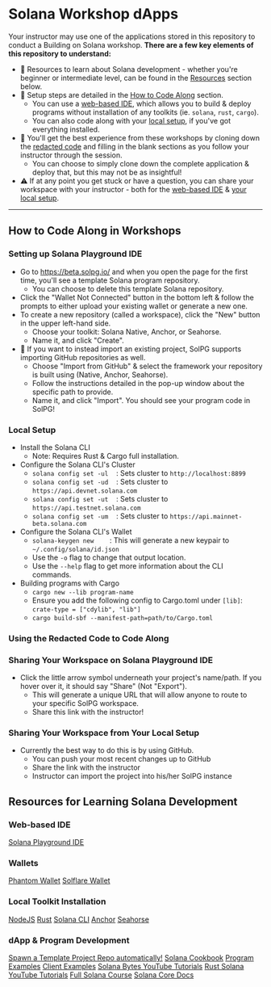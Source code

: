 # Solana Workshop dApps

Your instructor may use one of the applications stored in this repository to conduct a Building on Solana workshop.
**There are a few key elements of this repository to understand:**
* :blue_book: Resources to learn about Solana development - whether you're beginner or intermediate level, can be found in the [Resources](#resources-for-learning-solana-development) section below.
* :wrench: Setup steps are detailed in the [How to Code Along](#how-to-code-along-in-workshops) section.
    * You can use a [web-based IDE](#setting-up-solana-playground-ide), which allows you to build & deploy programs without installation of any toolkits (ie. `solana`, `rust`, `cargo`).
    * You can also code along with your [local setup](#local-setup), if you've got everything installed.
* :key: You'll get the best experience from these workshops by cloning down the [redacted code](#using-the-redacted-code-to-code-along) and filling in the blank sections as you follow your instructor through the session.
    * You can choose to simply clone down the complete application & deploy that, but this may not be as insightful!
* :warning: If at any point you get stuck or have a question, you can share your workspace with your instructor - both for the [web-based IDE](#sharing-your-workspace-on-solana-playground-ide) & [your local setup](#sharing-your-workspace-from-your-local-setup).
---

## How to Code Along in Workshops

### Setting up Solana Playground IDE
* Go to https://beta.solpg.io/ and when you open the page for the first time, you'll see a template Solana program repository.
    * You can choose to delete this template Solana repository.
* Click the "Wallet Not Connected" button in the bottom left & follow the prompts to either upload your existing wallet or generate a new one.
* To create a new repository (called a workspace), click the "New" button in the upper left-hand side.
    * Choose your toolkit: Solana Native, Anchor, or Seahorse.
    * Name it, and click "Create".
* :key: If you want to instead import an existing project, SolPG supports importing GitHub repositories as well. 
    * Choose "Import from GitHub" & select the framework your repository is built using (Native, Anchor, Seahorse).
    * Follow the instructions detailed in the pop-up window about the specific path to provide.
    * Name it, and click "Import". You should see your program code in SolPG!
### Local Setup
* Install the Solana CLI 
    * Note: Requires Rust & Cargo full installation.
* Configure the Solana CLI's Cluster
    * `solana config set -ul`    : Sets cluster to `http://localhost:8899`
    * `solana config set -ud`    : Sets cluster to `https://api.devnet.solana.com`
    * `solana config set -ut`    : Sets cluster to `https://api.testnet.solana.com`
    * `solana config set -um`    : Sets cluster to `https://api.mainnet-beta.solana.com`
* Configure the Solana CLI's Wallet
    * `solana-keygen new`        : This will generate a new keypair to `~/.config/solana/id.json`
    * Use the `-o` flag to change that output location.
    * Use the `--help` flag to get more information about the CLI commands.
* Building programs with Cargo
    * `cargo new --lib program-name`
    * Ensure you add the following config to Cargo.toml under `[lib]`: `crate-type = ["cdylib", "lib"]`
    * `cargo build-sbf --manifest-path=path/to/Cargo.toml`
### Using the Redacted Code to Code Along
### Sharing Your Workspace on Solana Playground IDE
* Click the little arrow symbol underneath your project's name/path. If you hover over it, it should say "Share" (Not "Export").
    * This will generate a unique URL that will allow anyone to route to your specific SolPG workspace.
    * Share this link with the instructor!
### Sharing Your Workspace from Your Local Setup
* Currently the best way to do this is by using GitHub.
    * You can push your most recent changes up to GitHub
    * Share the link with the instructor
    * Instructor can import the project into his/her SolPG instance

## Resources for Learning Solana Development

### Web-based IDE
[Solana Playground IDE](https://beta.solpg.io/)
### Wallets
[Phantom Wallet](https://phantom.app/download)
[Solflare Wallet](https://solflare.com/)
### Local Toolkit Installation
[NodeJS](https://nodejs.org/en/download/)
[Rust](https://rustup.rs/)
[Solana CLI](https://docs.solana.com/cli/install-solana-cli-tools)
[Anchor](https://www.anchor-lang.com/)
[Seahorse](https://seahorse-lang.org/)
### dApp & Program Development
[Spawn a Template Project Repo automatically!](https://www.npmjs.com/package/create-solana-dapp)
[Solana Cookbook](https://solanacookbook.com)
[Program Examples](https://github.com/solana-developers/program-examples)
[Client Examples](https://github.com/solana-developers/web3-examples)
[Solana Bytes YouTube Tutorials](https://www.youtube.com/playlist?list=PLilwLeBwGuK51Ji870apdb88dnBr1Xqhm)
[Rust Solana YouTube Tutorials](https://www.youtube.com/playlist?list=PLUBKxx7QjtVnU3hkPc8GF1Jh4DE7cf4n1)
[Full Solana Course](https://github.com/Unboxed-Software/solana-course)
[Solana Core Docs](https://docs.solana.com/)